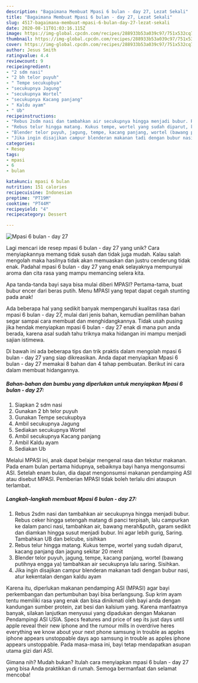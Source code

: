 ```yaml
---
description: "Bagaimana Membuat Mpasi 6 bulan - day 27, Lezat Sekali"
title: "Bagaimana Membuat Mpasi 6 bulan - day 27, Lezat Sekali"
slug: 4517-bagaimana-membuat-mpasi-6-bulan-day-27-lezat-sekali
date: 2020-08-11T01:03:16.115Z
image: https://img-global.cpcdn.com/recipes/288933b53a039c97/751x532cq70/mpasi-6-bulan-day-27-foto-resep-utama.jpg
thumbnail: https://img-global.cpcdn.com/recipes/288933b53a039c97/751x532cq70/mpasi-6-bulan-day-27-foto-resep-utama.jpg
cover: https://img-global.cpcdn.com/recipes/288933b53a039c97/751x532cq70/mpasi-6-bulan-day-27-foto-resep-utama.jpg
author: Jesus Smith
ratingvalue: 4.4
reviewcount: 9
recipeingredient:
- "2 sdm nasi"
- "2 bh telor puyuh"
- " Tempe secukupbya"
- "secukupnya Jagung"
- "secukupnya Wortel"
- "secukupnya Kacang panjang"
- " Kaldu ayam"
- " Ub"
recipeinstructions:
- "Rebus 2sdm nasi dan tambahkan air secukupnya hingga menjadi bubur. Rebus ceker hingga setengah matang di panci terpisah, lalu campurkan ke dalam panci nasi, tambahkan air, bawang merah&amp;putih, garam sedikit dan diamkan hingga susut menjadi bubur. Ini agar lebih gurig, Saring. Tambahkan UB dan belcube, sisihkan"
- "Rebus telur hingga matang. Kukus tempe, wortel yang sudah diparut, kacang panjang dan jagung sekitar 20 menit"
- "Blender telor puyuh, jagung, tempe, kacang panjang, wortel (bawang putihnya engga ya) tambahkan air secukupnya lalu saring. Sisihkan."
- "Jika ingin disajikan campur blenderan makanan tadi dengan bubur nasi, atur kekentalan dengan kaldu ayam"
categories:
- Resep
tags:
- mpasi
- 6
- bulan

katakunci: mpasi 6 bulan 
nutrition: 151 calories
recipecuisine: Indonesian
preptime: "PT19M"
cooktime: "PT44M"
recipeyield: "4"
recipecategory: Dessert

---
```



![Mpasi 6 bulan - day 27](https://img-global.cpcdn.com/recipes/288933b53a039c97/751x532cq70/mpasi-6-bulan-day-27-foto-resep-utama.jpg)

Lagi mencari ide resep mpasi 6 bulan - day 27 yang unik? Cara menyiapkannya memang tidak susah dan tidak juga mudah. Kalau salah mengolah maka hasilnya tidak akan memuaskan dan justru cenderung tidak enak. Padahal mpasi 6 bulan - day 27 yang enak selayaknya mempunyai aroma dan cita rasa yang mampu memancing selera kita.

Apa tanda-tanda bayi saya bisa mulai diberi MPASI? Pertama-tama, buat bubur encer dari beras putih. Menu MPASI yang tepat dapat cegah stunting pada anak!

Ada beberapa hal yang sedikit banyak mempengaruhi kualitas rasa dari mpasi 6 bulan - day 27, mulai dari jenis bahan, kemudian pemilihan bahan segar sampai cara membuat dan menghidangkannya. Tidak usah pusing jika hendak menyiapkan mpasi 6 bulan - day 27 enak di mana pun anda berada, karena asal sudah tahu triknya maka hidangan ini mampu menjadi sajian istimewa.


Di bawah ini ada beberapa tips dan trik praktis dalam mengolah mpasi 6 bulan - day 27 yang siap dikreasikan. Anda dapat menyiapkan Mpasi 6 bulan - day 27 memakai 8 bahan dan 4 tahap pembuatan. Berikut ini cara dalam membuat hidangannya.

<!--inarticleads1-->

##### Bahan-bahan dan bumbu yang diperlukan untuk menyiapkan Mpasi 6 bulan - day 27:

1. Siapkan 2 sdm nasi
1. Gunakan 2 bh telor puyuh
1. Gunakan  Tempe secukupbya
1. Ambil secukupnya Jagung
1. Sediakan secukupnya Wortel
1. Ambil secukupnya Kacang panjang
1. Ambil  Kaldu ayam
1. Sediakan  Ub


Melalui MPASI ini, anak dapat belajar mengenal rasa dan tekstur makanan. Pada enam bulan pertama hidupnya, sebaiknya bayi hanya mengonsumsi ASI. Setelah enam bulan, dia dapat mengonsumsi makanan pendamping ASI atau disebut MPASI. Pemberian MPASI tidak boleh terlalu dini ataupun terlambat. 

<!--inarticleads2-->

##### Langkah-langkah membuat Mpasi 6 bulan - day 27:

1. Rebus 2sdm nasi dan tambahkan air secukupnya hingga menjadi bubur. Rebus ceker hingga setengah matang di panci terpisah, lalu campurkan ke dalam panci nasi, tambahkan air, bawang merah&amp;putih, garam sedikit dan diamkan hingga susut menjadi bubur. Ini agar lebih gurig, Saring. Tambahkan UB dan belcube, sisihkan
1. Rebus telur hingga matang. Kukus tempe, wortel yang sudah diparut, kacang panjang dan jagung sekitar 20 menit
1. Blender telor puyuh, jagung, tempe, kacang panjang, wortel (bawang putihnya engga ya) tambahkan air secukupnya lalu saring. Sisihkan.
1. Jika ingin disajikan campur blenderan makanan tadi dengan bubur nasi, atur kekentalan dengan kaldu ayam


Karena itu, diperlukan makanan pendamping ASI (MPASI) agar bayi perkembangan dan pertumbuhan bayi bisa berlangsung. Sup krim ayam tentu memiliki rasa yang enak dan bisa dinikmati oleh bayi anda dengan kandungan sumber protein, zat besi dan kalsium yang. Karena manfaatnya banyak, silakan lanjutkan menyusui yang dipadukan dengan Makanan Pendampingi ASI USIA. Specs features and price of sep its just days until apple reveal their new iphone and the rumour mills in overdrive heres everything we know about your next phone samsung in trouble as apples iphone appears unstoppable days ago samsung in trouble as apples iphone appears unstoppable. Pada masa-masa ini, bayi tetap mendapatkan asupan utama gizi dari ASI. 

Gimana nih? Mudah bukan? Itulah cara menyiapkan mpasi 6 bulan - day 27 yang bisa Anda praktikkan di rumah. Semoga bermanfaat dan selamat mencoba!
